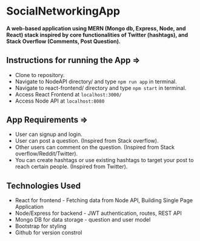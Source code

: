 # SocialNetworkingApp
#### A web-based application using MERN (Mongo db, Express, Node, and React) stack inspired by core functionalities of Twitter (hashtags), and Stack Overflow (Comments, Post Question).

## Instructions for running the App =>
* Clone to repository.
* Navigate to NodeAPI directory/ and type `npm run app` in terminal.
* Navigate to react-frontend/ directory and type `npm start` in terminal.
* Access React Frontend at `localhost:3000/`
* Access Node API at `localhost:8080`

## App Requirements =>
* User can signup and login.
* User can post a question. (Inspired from Stack overflow).
* Other users can comment on the question. (Inspired from Stack overflow/Reddit/Twitter).
* You can create hashtags or use existing hashtags to target your post to reach certain people. (Inspired from Twitter).


## Technologies Used
* React for frontend - Fetching data from Node API, Building Single Page Application
* Node/Express for backend - JWT authentication, routes, REST API
* Mongo DB for data storage - question and user model
* Bootstrap for styling
* Github for version constrol 

